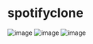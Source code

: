 # spotifyclone
![image](https://github.com/darpanmittal/spotifyclone/assets/89724797/a909fc41-e251-4e9f-b3b8-d3eb8e3038d7)
![image](https://github.com/darpanmittal/spotifyclone/assets/89724797/3bb20af2-048b-42a9-8b1b-82fb0910a994)
![image](https://github.com/darpanmittal/spotifyclone/assets/89724797/3c7f68cf-c0de-434b-8561-4df7b7ea83bd)

